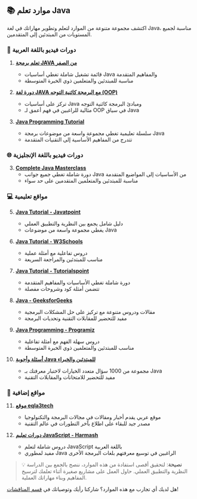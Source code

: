 ## 📚 موارد تعلم Java

اكتشف مجموعة متنوعة من الموارد لتعلم وتطوير مهاراتك في لغة Java، مناسبة لجميع المستويات من المبتدئين إلى المتقدمين.

### 🎥 دورات فيديو باللغة العربية

1. [**تعلم برمجة JAVA من الصفر**](https://youtube.com/playlist?list=PLCInYL3l2AajYlZGzU_LVrHdoouf8W6ZN&si=dEpjCez5cjq3LmgS)
   - قائمة تشغيل شاملة تغطي أساسيات Java والمفاهيم المتقدمة
   - مناسبة للمبتدئين والمتعلمين ذوي الخبرة المتوسطة

2. [**دورة لغة JAVA مع البرمجة كائنية التوجه (OOP)**](https://youtube.com/playlist?list=PLrqBRUholx1o9f8u2WQGuTDxKa8owGGSR&si=DQ_-VEFR2besvs4Q)
   - تركز على أساسيات Java ومبادئ البرمجة كائنية التوجه
   - مثالية للراغبين في فهم أعمق لـ OOP في سياق Java

4. [**Java Programming Tutorial**](https://youtube.com/playlist?list=PLZPZq0r_RZOMhCAyywfnYLlrjiVOkdAI1&si=OTV-y_LUHwe5e89h)
   - سلسلة تعليمية تغطي مجموعة واسعة من موضوعات برمجة Java
   - تتدرج من المفاهيم الأساسية إلى التقنيات المتقدمة
     
### 🌐 دورات فيديو باللغة الإنجليزية

3. [**Complete Java Masterclass**](https://youtube.com/playlist?list=PL1DUmTEdeA6K7rdxKiWJq6JIxTvHalY8f&si=ouEU6wkS3aajFaFT)
   - دورة شاملة تغطي جميع جوانب Java من الأساسيات إلى المواضيع المتقدمة
   - مناسبة للمبتدئين والمتعلمين المتقدمين على حد سواء



### 💻 مواقع تعليمية

5. [**Java Tutorial - Javatpoint**](https://www.javatpoint.com/java-tutorial)
   - دليل شامل يجمع بين النظرية والتطبيق العملي
   - يغطي مجموعة واسعة من موضوعات Java

6. [**Java Tutorial - W3Schools**](https://www.w3schools.com/java/)
   - دروس تفاعلية مع أمثلة عملية
   - مناسب للمبتدئين والمراجعة السريعة

7. [**Java Tutorial - Tutorialspoint**](https://www.tutorialspoint.com/java/index.htm)
   - دورة شاملة تغطي الأساسيات والمفاهيم المتقدمة
   - تتضمن أمثلة كود وشروحات مفصلة

8. [**Java - GeeksforGeeks**](https://www.geeksforgeeks.org/java/)
   - مقالات ودروس متنوعة مع تركيز على حل المشكلات البرمجية
   - مفيد للتحضير للمقابلات التقنية وتحديات البرمجة

9. [**Java Programming - Programiz**](https://www.programiz.com/java-programming)
   - دروس سهلة الفهم مع أمثلة تفاعلية
   - مناسب للمبتدئين والمتعلمين ذوي الخبرة المتوسطة

10. [**أسئلة وأجوبة Java للمبتدئين والخبراء**](https://www.sanfoundry.com/java-questions-answers-freshers-experienced/)
    - مجموعة من 1000 سؤال متعدد الخيارات لاختبار معرفتك بـ Java
    - مفيد للتحضير للامتحانات والمقابلات التقنية

### 📰 مواقع إضافية

11. [**موقع eqla3tech**](https://eqla3tech.com/)
    - موقع عربي يقدم أخبار ومقالات في مجالات البرمجة والتكنولوجيا
    - مصدر جيد للبقاء على اطلاع بآخر التطورات في عالم التقنية

12. [**دورات تعليم JavaScript - Harmash**](https://harmash.com/tutorials/javascript/overview)
    - دروس شاملة لتعلم JavaScript باللغة العربية
    - مفيد لمطوري Java الراغبين في توسيع معرفتهم بلغات البرمجة الأخرى

> 💡 **نصيحة**: لتحقيق أقصى استفادة من هذه الموارد، ننصح بالجمع بين الدراسة النظرية والتطبيق العملي. حاول العمل على مشاريع صغيرة أثناء تعلمك لترسيخ المفاهيم وبناء مهاراتك العملية.

هل لديك أي تجارب مع هذه الموارد؟ شاركنا رأيك وتوصياتك في [قسم المناقشات](https://github.com/u4java/u4java/discussions)!
